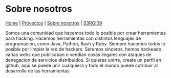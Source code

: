 # Sobre nosotros
[Home](index.md) | [Proyectos](Proyectos) | [Sobre nosotros](sobrenosotros) | [S3RGI09](https://s3rgi09.github.io/)

Somos una comunidad que hacemos todo lo posible por crear herramientas para hacking. Hacemos herramientas con distintos lenguajes de programacion, como
Java, Python, Bash y Ruby. Siempre hacemos todos lo posible por limpiar la red de hackers. Seremos sinceros, hemos hackeado varias webs que publicaban o vendian
cosas ilegales con ataques de denegacion de servicios distribuidos. Si quieres unirte, create un perfil en github, aqui se puede unir cualquiera y todo el
mundo puede cotribuir al desarrollo de las herramientas

